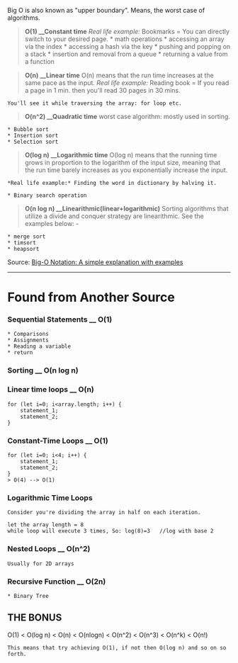Big O is also known as "upper boundary". Means, the worst case of algorithms.

> **O(1) __Constant time**
     *Real life example:* Bookmarks = You can directly switch to your desired page.
    * math operations
    * accessing an array via the index
    * accessing a hash via the key
    * pushing and popping on a stack
    * insertion and removal from a queue
    * returning a value from a function

> **O(n) __Linear time**
    O(n) means that the run time increases at the same pace as the input.
    *Real life example:* Reading book = If you read a page in 1 min. then you'll read 30 pages in 30 mins.

    You'll see it while traversing the array: for loop etc.

> **O(n^2) __Quadratic time**
    worst case algorithm: mostly used in sorting.

    * Bubble sort
    * Insertion sort
    * Selection sort

> **O(log n) __Logarithmic time**
    O(log n) means that the running time grows in proportion to the logarithm of the input size, meaning that the run time barely increases as you exponentially increase the input.

    *Real life example:* Finding the word in dictionary by halving it.

    * Binary search operation

> **O(n log n) __Linearithmic(linear+logarithmic)**
    Sorting algorithms that utilize a divide and conquer strategy are linearithmic. See the examples below: -

    * merge sort
    * timsort
    * heapsort

Source: [Big-O Notation: A simple explanation with examples](https://www.linkedin.com/pulse/big-o-notation-simple-explanation-examples-pamela-lovett/)    

--------------------------------------------------------------------

# Found from Another Source
### Sequential Statements __ O(1)
    * Comparisons
    * Assignments
    * Reading a variable
    * return

### Sorting __ O(n log n)

### Linear time loops __ O(n)
    for (let i=0; i<array.length; i++) {
        statement_1;
        statement_2;
    }

### Constant-Time Loops __ O(1)
    for (let i=0; i<4; i++) {
        statement_1;
        statement_2;
    }
    > O(4) --> O(1)

### Logarithmic Time Loops
    Consider you're dividing the array in half on each iteration.

    let the array length = 8
    while loop will execute 3 times, So: log(8)=3   //log with base 2

### Nested Loops __ O(n^2)
    Usually for 2D arrays

### Recursive Function __ O(2n)
    * Binary Tree

## THE BONUS
O(1) < O(log n) < O(n) < O(nlogn) < O(n^2) < O(n^3) < O(n^k) < O(n!)

    This means that try achieving O(1), if not then O(log n) and so on so forth.